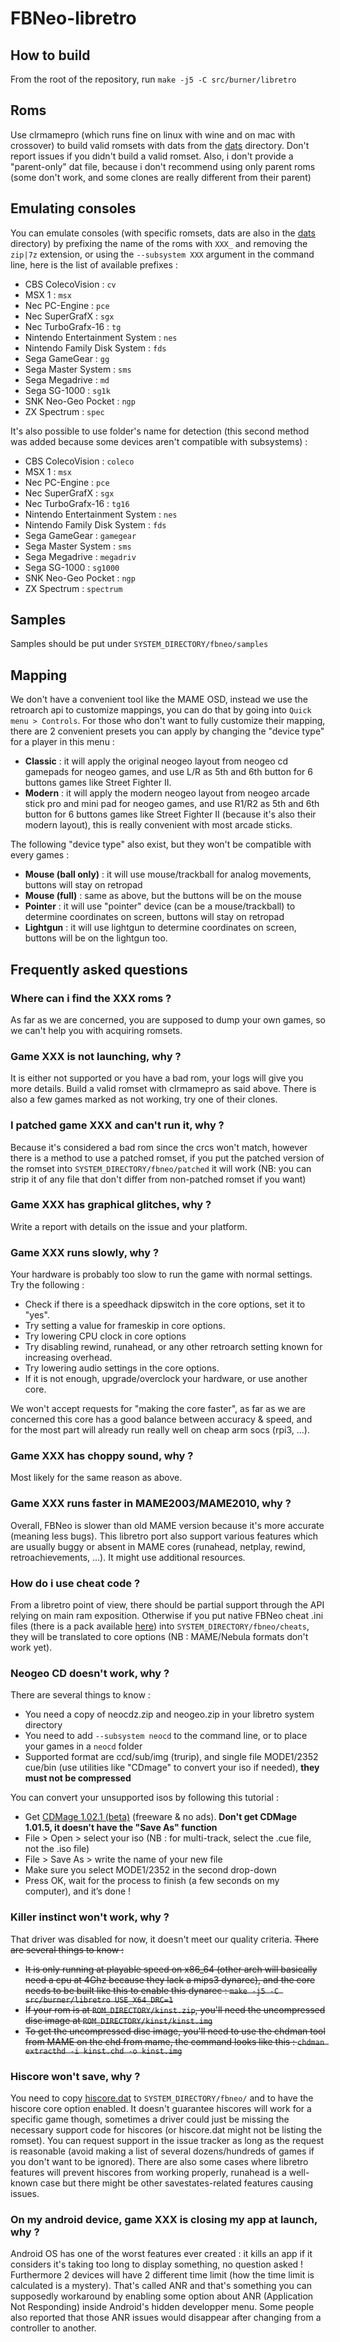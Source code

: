# FBNeo-libretro

## How to build

From the root of the repository, run `make -j5 -C src/burner/libretro`

## Roms

Use clrmamepro (which runs fine on linux with wine and on mac with crossover) to build valid romsets with dats from the [dats](/dats/) directory.
Don't report issues if you didn't build a valid romset.
Also, i don't provide a "parent-only" dat file, because i don't recommend using only parent roms (some don't work, and some clones are really different from their parent)

## Emulating consoles

You can emulate consoles (with specific romsets, dats are also in the [dats](/dats/) directory) by prefixing the name of the roms with `XXX_` and removing the `zip|7z` extension, or using the `--subsystem XXX` argument in the command line, here is the list of available prefixes :
* CBS ColecoVision : `cv`
* MSX 1 : `msx`
* Nec PC-Engine : `pce`
* Nec SuperGrafX : `sgx`
* Nec TurboGrafx-16 : `tg`
* Nintendo Entertainment System : `nes`
* Nintendo Family Disk System : `fds`
* Sega GameGear : `gg`
* Sega Master System : `sms`
* Sega Megadrive : `md`
* Sega SG-1000 : `sg1k`
* SNK Neo-Geo Pocket : `ngp`
* ZX Spectrum : `spec`

It's also possible to use folder's name for detection (this second method was added because some devices aren't compatible with subsystems) :
* CBS ColecoVision : `coleco`
* MSX 1 : `msx`
* Nec PC-Engine : `pce`
* Nec SuperGrafX : `sgx`
* Nec TurboGrafx-16 : `tg16`
* Nintendo Entertainment System : `nes`
* Nintendo Family Disk System : `fds`
* Sega GameGear : `gamegear`
* Sega Master System : `sms`
* Sega Megadrive : `megadriv`
* Sega SG-1000 : `sg1000`
* SNK Neo-Geo Pocket : `ngp`
* ZX Spectrum : `spectrum`

## Samples

Samples should be put under `SYSTEM_DIRECTORY/fbneo/samples`

## Mapping

We don't have a convenient tool like the MAME OSD, instead we use the retroarch api to customize mappings, you can do that by going into `Quick menu > Controls`.
For those who don't want to fully customize their mapping, there are 2 convenient presets you can apply by changing the "device type" for a player in this menu :
* **Classic** : it will apply the original neogeo layout from neogeo cd gamepads for neogeo games, and use L/R as 5th and 6th button for 6 buttons games like Street Fighter II.
* **Modern** : it will apply the modern neogeo layout from neogeo arcade stick pro and mini pad for neogeo games, and use R1/R2 as 5th and 6th button for 6 buttons games like Street Fighter II (because it's also their modern layout), this is really convenient with most arcade sticks.

The following "device type" also exist, but they won't be compatible with every games :
* **Mouse (ball only)** : it will use mouse/trackball for analog movements, buttons will stay on retropad
* **Mouse (full)** : same as above, but the buttons will be on the mouse
* **Pointer** : it will use "pointer" device (can be a mouse/trackball) to determine coordinates on screen, buttons will stay on retropad
* **Lightgun** : it will use lightgun to determine coordinates on screen, buttons will be on the lightgun too.

## Frequently asked questions

### Where can i find the XXX roms ?
As far as we are concerned, you are supposed to dump your own games, so we can't help you with acquiring romsets.

### Game XXX is not launching, why ?
It is either not supported or you have a bad rom, your logs will give you more details. Build a valid romset with clrmamepro as said above.
There is also a few games marked as not working, try one of their clones.

### I patched game XXX and can't run it, why ?
Because it's considered a bad rom since the crcs won't match, however there is a method to use a patched romset, if you put the patched version of the romset into `SYSTEM_DIRECTORY/fbneo/patched` it will work (NB: you can strip it of any file that don't differ from non-patched romset if you want)

### Game XXX has graphical glitches, why ?
Write a report with details on the issue and your platform.

### Game XXX runs slowly, why ?
Your hardware is probably too slow to run the game with normal settings. Try the following :
* Check if there is a speedhack dipswitch in the core options, set it to "yes".
* Try setting a value for frameskip in core options.
* Try lowering CPU clock in core options
* Try disabling rewind, runahead, or any other retroarch setting known for increasing overhead.
* Try lowering audio settings in the core options.
* If it is not enough, upgrade/overclock your hardware, or use another core.

We won't accept requests for "making the core faster", as far as we are concerned this core has a good balance between accuracy & speed, and for the most part will already run really well on cheap arm socs (rpi3, ...).

### Game XXX has choppy sound, why ?
Most likely for the same reason as above.

### Game XXX runs faster in MAME2003/MAME2010, why ?
Overall, FBNeo is slower than old MAME version because it's more accurate (meaning less bugs).
This libretro port also support various features which are usually buggy or absent in MAME cores (runahead, netplay, rewind, retroachievements, ...). It might use additional resources.

### How do i use cheat code ?
From a libretro point of view, there should be partial support through the API relying on main ram exposition. 
Otherwise if you put native FBNeo cheat .ini files (there is a pack available [here](https://github.com/finalburnneo/FBNeo-cheats/archive/master.zip)) into `SYSTEM_DIRECTORY/fbneo/cheats`, they will be translated to core options (NB : MAME/Nebula formats don't work yet).

### Neogeo CD doesn't work, why ?
There are several things to know :
* You need a copy of neocdz.zip and neogeo.zip in your libretro system directory
* You need to add `--subsystem neocd` to the command line, or to place your games in a `neocd` folder
* Supported format are ccd/sub/img (trurip), and single file MODE1/2352 cue/bin (use utilities like "CDmage" to convert your iso if needed), **they must not be compressed**

You can convert your unsupported isos by following this tutorial :
* Get [CDMage 1.02.1 (beta)](https://www.videohelp.com/software/CDMage) (freeware & no ads). **Don't get CDMage 1.01.5, it doesn't have the "Save As" function**
* File > Open > select your iso (NB : for multi-track, select the .cue file, not the .iso file)
* File > Save As > write the name of your new file
* Make sure you select MODE1/2352 in the second drop-down
* Press OK, wait for the process to finish (a few seconds on my computer), and it’s done !

### Killer instinct won't work, why ?
That driver was disabled for now, it doesn't meet our quality criteria.
~~There are several things to know :~~
* ~~It is only running at playable speed on x86_64 (other arch will basically need a cpu at 4Ghz because they lack a mips3 dynarec), and the core needs to be built like this to enable this dynarec : `make -j5 -C src/burner/libretro USE_X64_DRC=1`~~
* ~~If your rom is at `ROM_DIRECTORY/kinst.zip`, you'll need the uncompressed disc image at `ROM_DIRECTORY/kinst/kinst.img`~~
* ~~To get the uncompressed disc image, you'll need to use the chdman tool from MAME on the chd from mame, the command looks like this : `chdman extracthd -i kinst.chd -o kinst.img`~~

### Hiscore won't save, why ?
You need to copy [hiscore.dat](/metadata/hiscore.dat) to `SYSTEM_DIRECTORY/fbneo/` and to have the hiscore core option enabled. It doesn't guarantee hiscores will work for a specific game though, sometimes a driver could just be missing the necessary support code for hiscores (or hiscore.dat might not be listing the romset). You can request support in the issue tracker as long as the request is reasonable (avoid making a list of several dozens/hundreds of games if you don't want to be ignored). There are also some cases where libretro features will prevent hiscores from working properly, runahead is a well-known case but there might be other savestates-related features causing issues.

### On my android device, game XXX is closing my app at launch, why ?
Android OS has one of the worst features ever created : it kills an app if it considers it's taking too long to display something, no question asked ! Furthermore 2 devices will have 2 different time limit (how the time limit is calculated is a mystery). That's called ANR and that's something you can supposedly workaround by enabling some option about ANR (Application Not Responding) inside Android's hidden developper menu. Some people also reported that those ANR issues would disappear after changing from a controller to another.
